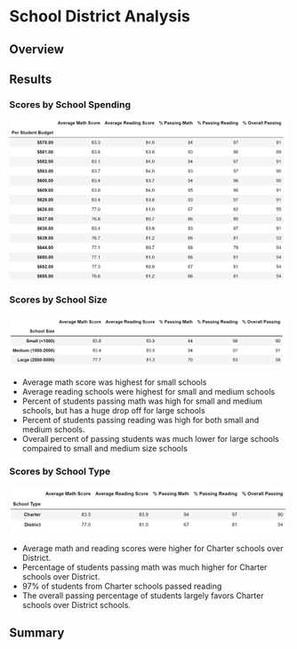 # School District Analysis
## Overview
## Results


### **Scores by School Spending**
![This is an image](https://github.com/NickLegacy/School_District_Analysis/blob/main/schools%20by%20spending%20size.PNG)


### **Scores by School Size**
![This is an image](https://github.com/NickLegacy/School_District_Analysis/blob/main/scores%20by%20school%20size.PNG)
* Average math score was highest for small schools
* Average reading schools were highest for small and medium schools
* Percent of students passing math was high for small and medium schools, but has a huge drop off for large schools
* Percent of students passing reading was high for both small and medium schools. 
* Overall percent of passing students was much lower for large schools compaired to small and medium size schools

### **Scores by School Type**
![This is an image](https://github.com/NickLegacy/School_District_Analysis/blob/main/scores%20by%20school%20type.PNG)
* Average math and reading scores were higher for Charter schools over District. 
* Percentage of students passing math was much higher for Charter schools over District. 
* 97% of students from Charter schools passed reading 
* The overall passing percentage of students largely favors Charter schools over District schools. 



## Summary
